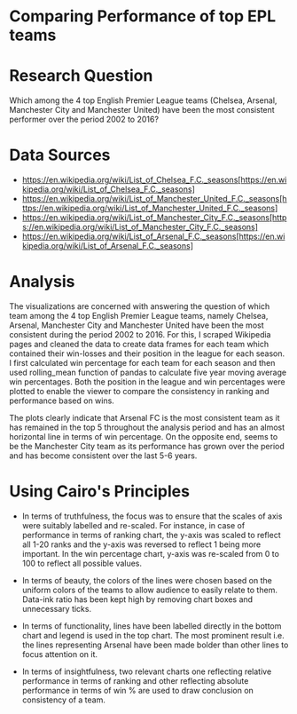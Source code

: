 # Comparing Performance of top EPL teams

# Research Question
Which among the 4 top English Premier League teams (Chelsea, Arsenal,
        Manchester City and Manchester United) have been the most consistent
        performer over the period 2002 to 2016?

# Data Sources
- https://en.wikipedia.org/wiki/List_of_Chelsea_F.C._seasons[https://en.wikipedia.org/wiki/List_of_Chelsea_F.C._seasons]
- https://en.wikipedia.org/wiki/List_of_Manchester_United_F.C._seasons[https://en.wikipedia.org/wiki/List_of_Manchester_United_F.C._seasons]
- https://en.wikipedia.org/wiki/List_of_Manchester_City_F.C._seasons[https://en.wikipedia.org/wiki/List_of_Manchester_City_F.C._seasons]
- https://en.wikipedia.org/wiki/List_of_Arsenal_F.C._seasons[https://en.wikipedia.org/wiki/List_of_Arsenal_F.C._seasons]

# Analysis

The visualizations are concerned with answering the question of which team
        among the 4 top English Premier League teams, namely Chelsea, Arsenal,
        Manchester City and Manchester United have been the most consistent
        during the period 2002 to 2016. For this, I scraped Wikipedia pages
        and cleaned the data to create data frames for each team which contained
        their win-losses and their position in the league for each season.
        I first calculated win percentage for each team for each season and
        then used rolling_mean function of pandas to calculate five year moving
        average win percentages. Both the position in the league and win
        percentages were plotted to enable the viewer to compare the
        consistency in ranking and performance based on wins.

The plots clearly indicate that Arsenal FC is the most consistent team as
        it has remained in the top 5 throughout the analysis period and has
        an almost horizontal line in terms of win percentage.
        On the opposite end, seems to be the Manchester City team as its
        performance has grown over the period and has become consistent
        over the last 5-6 years.

# Using Cairo's Principles

 - In terms of truthfulness, the focus was to ensure that the scales of axis were suitably labelled and re-scaled. For instance, in case of performance in terms of ranking chart, the y-axis was scaled to reflect all 1-20 ranks and the y-axis was reversed to reflect 1 being more important. In the win percentage chart, y-axis was re-scaled from 0 to 100 to reflect all possible values.

 - In terms of beauty, the colors of the lines were chosen based on the uniform colors of the teams to allow audience to easily relate to them. Data-ink ratio has been kept high by removing chart boxes and unnecessary ticks.

 - In terms of functionality, lines have been labelled directly in the bottom chart and legend is used in the top chart. The most prominent result i.e. the lines representing Arsenal have been made bolder than other lines to focus attention on it.

 - In terms of insightfulness, two relevant charts one reflecting relative performance in terms of ranking and other reflecting absolute performance in terms of win % are used to draw conclusion on consistency of a team.

